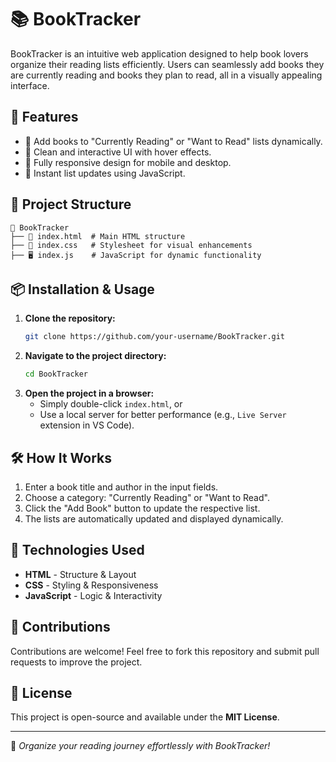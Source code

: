 # 📚 BookTracker

BookTracker is an intuitive web application designed to help book lovers organize their reading lists efficiently. Users can seamlessly add books they are currently reading and books they plan to read, all in a visually appealing interface.

## 🚀 Features
- 📌 Add books to "Currently Reading" or "Want to Read" lists dynamically.
- 🎨 Clean and interactive UI with hover effects.
- 📱 Fully responsive design for mobile and desktop.
- 🔄 Instant list updates using JavaScript.

## 📂 Project Structure
```
📁 BookTracker
├── 📜 index.html  # Main HTML structure
├── 🎨 index.css   # Stylesheet for visual enhancements
├── 🖥️ index.js    # JavaScript for dynamic functionality
```

## 📦 Installation & Usage
1. **Clone the repository:**
   ```sh
   git clone https://github.com/your-username/BookTracker.git
   ```
2. **Navigate to the project directory:**
   ```sh
   cd BookTracker
   ```
3. **Open the project in a browser:**
   - Simply double-click `index.html`, or
   - Use a local server for better performance (e.g., `Live Server` extension in VS Code).

## 🛠️ How It Works
1. Enter a book title and author in the input fields.
2. Choose a category: "Currently Reading" or "Want to Read".
3. Click the "Add Book" button to update the respective list.
4. The lists are automatically updated and displayed dynamically.

## 🎨 Technologies Used
- **HTML** - Structure & Layout
- **CSS** - Styling & Responsiveness
- **JavaScript** - Logic & Interactivity

## 🤝 Contributions
Contributions are welcome! Feel free to fork this repository and submit pull requests to improve the project.

## 📜 License
This project is open-source and available under the **MIT License**.

---
🚀 *Organize your reading journey effortlessly with BookTracker!*


